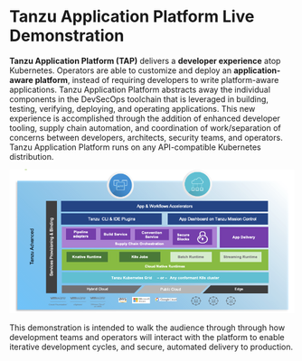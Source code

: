 # Tanzu Application Platform Live Demonstration

**Tanzu Application Platform (TAP)** delivers a **developer experience** atop Kubernetes. Operators are able to customize and deploy an **application-aware platform**, instead of requiring developers to write platform-aware applications. Tanzu Application Platform abstracts away  the individual components in the DevSecOps toolchain that is leveraged in building, testing, verifying, deploying, and operating applications. This new experience is accomplished through the addition of enhanced developer tooling, supply chain automation, and coordination of work/separation of concerns between developers, architects, security teams, and operators. Tanzu Application Platform runs on any API-compatible Kubernetes distribution.

![TAP Overview Diagram](tap-architecture.png)

This demonstration is intended to walk the audience through through how development teams and operators will interact with the platform to enable iterative development cycles, and secure, automated delivery to production.

